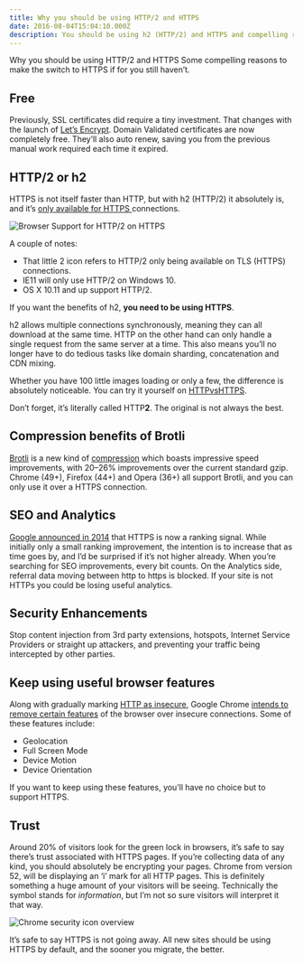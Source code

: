 ```yaml
---
title: Why you should be using HTTP/2 and HTTPS
date: 2016-08-04T15:04:10.000Z
description: You should be using h2 (HTTP/2) and HTTPS and compelling reasons to make the switch to HTTPS if for you still haven’t.
---
```


Why you should be using HTTP/2 and HTTPS
Some compelling reasons to make the switch to HTTPS if for you still haven’t.

## Free

Previously, SSL certificates did require a tiny investment. That changes with the launch of [Let’s Encrypt](https://letsencrypt.org/). Domain Validated certificates are now completely free. They’ll also auto renew, saving you from the previous manual work required each time it expired.

## HTTP/2 or h2

HTTPS is not itself faster than HTTP, but with h2 (HTTP/2) it absolutely is, and it’s [only available for HTTPS ](http://caniuse.com/#search=http2)connections.

![Browser Support for HTTP/2 on HTTPS](/assets/browser-support-https-h2.png 'Browser Support for HTTP/2 on HTTPS')

A couple of notes:

- That little 2 icon refers to HTTP/2 only being available on TLS (HTTPS) connections.
- IE11 will only use HTTP/2 on Windows 10.
- OS X 10.11 and up support HTTP/2.

If you want the benefits of h2, **you need to be using HTTPS**.

h2 allows multiple connections synchronously, meaning they can all download at the same time. HTTP on the other hand can only handle a single request from the same server at a time. This also means you’ll no longer have to do tedious tasks like domain sharding, concatenation and CDN mixing.

Whether you have 100 little images loading or only a few, the difference is absolutely noticeable. You can try it yourself on [HTTPvsHTTPS](https://www.httpvshttps.com/).

Don’t forget, it’s literally called HTTP**2**. The original is not always the best.

## Compression benefits of Brotli

[Brotli](https://en.wikipedia.org/wiki/Brotli) is a new kind of [compression](https://blogs.dropbox.com/tech/2016/06/lossless-compression-with-brotli/) which boasts impressive speed improvements, with 20–26% improvements over the current standard gzip. Chrome (49+), Firefox (44+) and Opera (36+) all support Brotli, and you can only use it over a HTTPS connection.

## SEO and Analytics

[Google announced in 2014](https://security.googleblog.com/2014/08/https-as-ranking-signal_6.html) that HTTPS is now a ranking signal. While initially only a small ranking improvement, the intention is to increase that as time goes by, and I’d be surprised if it’s not higher already. When you’re searching for SEO improvements, every bit counts.
On the Analytics side, referral data moving between http to https is blocked. If your site is not HTTPs you could be losing useful analytics.

## Security Enhancements

Stop content injection from 3rd party extensions, hotspots, Internet Service Providers or straight up attackers, and preventing your traffic being intercepted by other parties.

## Keep using useful browser features

Along with gradually marking [HTTP as insecure](https://www.chromium.org/Home/chromium-security/marking-http-as-non-secure), Google Chrome [intends to remove certain features](https://www.chromium.org/Home/chromium-security/deprecating-powerful-features-on-insecure-origins) of the browser over insecure connections. Some of these features include:

- Geolocation
- Full Screen Mode
- Device Motion
- Device Orientation

If you want to keep using these features, you’ll have no choice but to support HTTPS.

## Trust

Around 20% of visitors look for the green lock in browsers, it’s safe to say there’s trust associated with HTTPS pages. If you’re collecting data of any kind, you should absolutely be encrypting your pages.
Chrome from version 52, will be displaying an ‘i’ mark for all HTTP pages. This is definitely something a huge amount of your visitors will be seeing.
Technically the symbol stands for _information_, but I’m not so sure visitors will interpret it that way.

![Chrome security icon overview](/assets/chrome-security-icon-http.png 'Chrome security icon overview')

It’s safe to say HTTPS is not going away. All new sites should be using HTTPS by default, and the sooner you migrate, the better.
